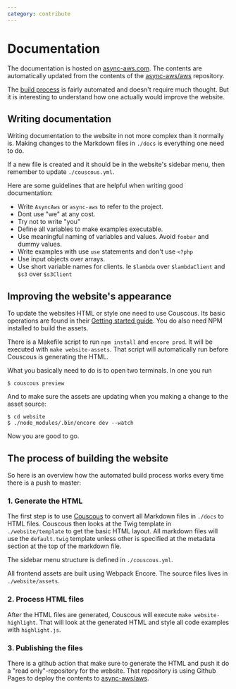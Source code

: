 ```yaml
---
category: contribute
---
```


# Documentation

The documentation is hosted on [async-aws.com](https://async-aws.com/). The contents
are automatically updated from the contents of the [async-aws/aws](https://github.com/async-aws/aws)
repository.

The [build process](#the-process-of-building-the-website) is fairly automated and
doesn't require much thought. But it is interesting to understand how one actually
would improve the website.

## Writing documentation

Writing documentation to the website in not more complex than it normally is. Making
changes to the Markdown files in `./docs` is everything one need to do.

If a new file is created and it should be in the website's sidebar menu, then remember
to update `./couscous.yml`.

Here are some guidelines that are helpful when writing good documentation:

- Write `AsyncAws` or `async-aws` to refer to the project.
- Dont use "we" at any cost.
- Try not to write "you"
- Define all variables to make examples executable.
- Use meaningful naming of variables and values. Avoid `foobar` and dummy values.
- Write examples with  use `use` statements and don't use `<?php`
- Use input objects over arrays.
- Use short variable names for clients. Ie `$lambda` over `$lambdaClient` and `$s3` over `$s3Client`

## Improving the website's appearance

To update the websites HTML or style one need to use Couscous. Its basic operations
are found in their [Getting started guide](http://couscous.io/docs/getting-started.html).
You do also need NPM installed to build the assets.

There is a Makefile script to run `npm install` and `encore prod`. It will be executed
with `make website-assets`. That script will automatically run before Couscous is
generating the HTML.

What you basically need to do is to open two terminals. In one you run

```shell
$ couscous preview
```

And to make sure the assets are updating when you making a change to the asset source:

```shell
$ cd website
$ ./node_modules/.bin/encore dev --watch
```

Now you are good to go.

## The process of building the website

So here is an overview how the automated build process works every time there is
a push to master:

### 1. Generate the HTML

The first step is to use [Couscous](http://couscous.io/) to convert all Markdown files
in `./docs` to HTML files. Couscous then looks at the Twig template in `./website/template`
to get the basic HTML layout. All markdown files will use the `default.twig` template
unless other is specified at the metadata section at the top of the markdown file.

The sidebar menu structure is defined in `./couscous.yml`.

All frontend assets are built using Webpack Encore. The source files lives in
`./website/assets`.

### 2. Process HTML files

After the HTML files are generated, Couscous will execute `make website-highlight`.
That will look at the generated HTML and style all code examples with `highlight.js`.

### 3. Publishing the files

There is a github action that make sure to generate the HTML and push it do a
"read only"-repository for the website. That repository is using Github Pages to
deploy the contents to [async-aws/aws](https://github.com/async-aws/aws).
